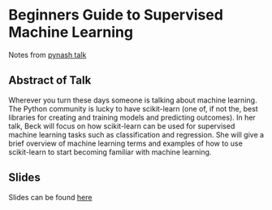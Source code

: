 # Beginners Guide to Supervised Machine Learning
Notes from [pynash talk](http://www.meetup.com/PyNash/events/234643746/)

## Abstract of Talk

Wherever you turn these days someone is talking about machine learning. The Python community is lucky to have scikit-learn (one of, if not the, best libraries for creating and training models and predicting outcomes). In her talk, Beck will focus on how scikit-learn can be used for supervised machine learning tasks such as classification and regression. She will give a brief overview of machine learning terms and examples of how to use scikit-learn to start becoming familiar with machine learning.

## Slides
Slides can be found [here](https://docs.google.com/presentation/d/1e0A8r1ubk7w-vMfY4WzYBzRWusCpomtx5eS1CvX_C1k/)
